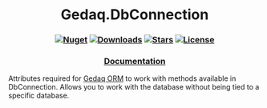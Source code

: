 <h1 align="center">
  <a>Gedaq.DbConnection</a>
</h1>

<h3 align="center">

  [![Nuget](https://img.shields.io/nuget/v/Gedaq.DbConnection?logo=Gedaq.DbConnections)](https://www.nuget.org/packages/Gedaq.DbConnection/)
  [![Downloads](https://img.shields.io/nuget/dt/Gedaq.DbConnection.svg)](https://www.nuget.org/packages/Gedaq.DbConnection/)
  [![Stars](https://img.shields.io/github/stars/SoftStoneDevelop/Gedaq.DbConnection?color=brightgreen)](https://github.com/SoftStoneDevelop/Gedaq.DbConnection/stargazers)
  [![License](https://img.shields.io/badge/license-MIT-blue.svg)](LICENSE)

</h3>

<h3 align="center">
  <a href="https://github.com/SoftStoneDevelop/Gedaq.DbConnection/tree/main/Documentation/Readme.md">Documentation</a>
</h3>

Attributes required for [Gedaq ORM](https://github.com/SoftStoneDevelop/Gedaq) to work with methods available in DbConnection. Allows you to work with the database without being tied to a specific database.
